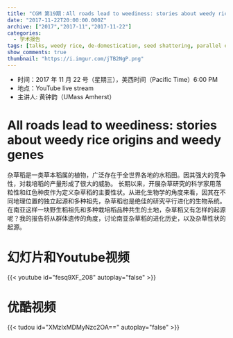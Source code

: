 ```yaml
---
title: "CGM 第19期：All roads lead to weediness: stories about weedy rice origins and weedy genes"
date: "2017-11-22T20:00:00.000Z"
archive: ["2017","2017-11","2017-11-22"]
categories:
  - 学术报告
tags: [talks, weedy rice, de-domestication, seed shattering, parallel evolution]
show_comments: true
thumbnail: "https://i.imgur.com/jTB2NgP.png"
---
```


- 时间：2017 年 11 月 22 号（星期三），美西时间（Pacific Time）6:00 PM
- 地点：YouTube live stream 
- 主讲人: 黄钟韵（UMass Amherst）

# All roads lead to weediness: stories about weedy rice origins and weedy genes

杂草稻是一类草本稻属的植物，广泛存在于全世界各地的水稻田。因其强大的竞争性，对栽培稻的产量形成了很大的威胁。 长期以来，开展杂草研究的科学家用落粒性和红色种皮作为定义杂草稻的主要性状。从进化生物学的角度来看，因其在不同地理位置的独立起源和多种祖先，杂草稻也是绝佳的研究平行进化的生物系统。在南亚这样一块野生稻祖先和多种栽培稻品种共生的土地，杂草稻又有怎样的起源呢？我的报告将从群体遗传的角度，讨论南亚杂草稻的进化历史，以及杂草性状的起源。

# 幻灯片和Youtube视频

{{< youtube id="fesq9XF_208" autoplay="false" >}}

# 优酷视频

{{< tudou id="XMzIxMDMyNzc2OA==" autoplay="false" >}}


